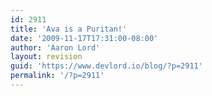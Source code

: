 ```yaml
---
id: 2911
title: 'Ava is a Puritan!'
date: '2009-11-17T17:31:00-08:00'
author: 'Aaron Lord'
layout: revision
guid: 'https://www.devlord.io/blog/?p=2911'
permalink: '/?p=2911'
---
```


<p class="mobile-photo"><a href="/assets/img/2011/10/photo-745418.jpg"><img src="blog/assets/img/2011/10/photo-745418.jpg?w=225" border="0" alt="" /></a></p><div class="blogger-post-footer"><img width='1' height='1' src="/2009/11/17/ava-is-a-puritan/"' /></div>